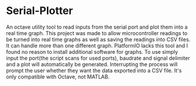 # Serial-Plotter
An octave utility tool to read inputs from the serial port and plot them into a real time graph.
This project was made to allow microcontroller readings to be turned into real time graphs as well as saving the readings into CSV files.
It can handle more than one different graph.
PlatformIO lacks this tool and I found no reason to install additional software for graphs.
To use simply input the port(the script scans for used ports), baudrate and signal delimiter and a plot will automatically be generated.
Interrupting the process will prompt the user whether they want the data exported into a CSV file.
It's only compatible with Octave, not MATLAB.
